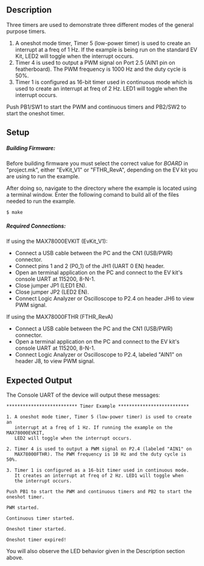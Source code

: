 ## Description

Three timers are used to demonstrate three different modes of the general purpose timers.

1. A oneshot mode timer, Timer 5 (low-power timer) is used to create an interrupt at a freq of 1 Hz. If the example is being run on the standard EV Kit, LED2 will toggle when the interrupt occurs.
2. Timer 4 is used to output a PWM signal on Port 2.5 (AIN1 pin on featherboard). The PWM frequency is 1000 Hz and the duty cycle is 50%.
3. Timer 1 is configured as 16-bit timer used in continuous mode which is used to create an interrupt at freq of 2 Hz. LED1 will toggle when the interrupt occurs. 

Push PB1/SW1 to start the PWM and continuous timers and PB2/SW2 to start the oneshot timer.

## Setup

##### Building Firmware:
Before building firmware you must select the correct value for _BOARD_  in "project.mk", either "EvKit\_V1" or "FTHR\_RevA", depending on the EV kit you are using to run the example.

After doing so, navigate to the directory where the example is located using a terminal window. Enter the following comand to build all of the files needed to run the example.

```
$ make
```

##### Required Connections:

If using the MAX78000EVKIT (EvKit_V1):
-   Connect a USB cable between the PC and the CN1 (USB/PWR) connector.
-   Connect pins 1 and 2 (P0_1) of the JH1 (UART 0 EN) header.
-   Open an terminal application on the PC and connect to the EV kit's console UART at 115200, 8-N-1.
-   Close jumper JP1 (LED1 EN).
-   Close jumper JP2 (LED2 EN).
-   Connect Logic Analyzer or Oscilloscope to P2.4 on header JH6 to view PWM signal.

If using the MAX78000FTHR (FTHR_RevA)
-   Connect a USB cable between the PC and the CN1 (USB/PWR) connector.
-   Open a terminal application on the PC and connect to the EV kit's console UART at 115200, 8-N-1.
-   Connect Logic Analyzer or Oscilloscope to P2.4, labeled "AIN1" on header J8, to view PWM signal.

## Expected Output

The Console UART of the device will output these messages:

```
************************** Timer Example **************************

1. A oneshot mode timer, Timer 5 (low-power timer) is used to create an
   interrupt at a freq of 1 Hz. If running the example on the MAX78000EVKIT,
   LED2 will toggle when the interrupt occurs.

2. Timer 4 is used to output a PWM signal on P2.4 (labeled "AIN1" on
   MAX78000FTHR). The PWM frequency is 10 Hz and the duty cycle is 50%.

3. Timer 1 is configured as a 16-bit timer used in continuous mode.
   It creates an interrupt at freq of 2 Hz. LED1 will toggle when
   the interrupt occurs.

Push PB1 to start the PWM and continuous timers and PB2 to start the
oneshot timer.

PWM started.

Continuous timer started.

Oneshot timer started.

Oneshot timer expired!

```

You will also observe the LED behavior given in the Description section above.

